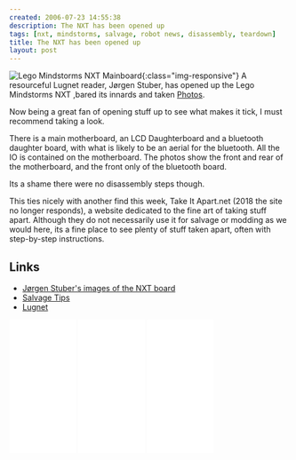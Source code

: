 ```yaml
---
created: 2006-07-23 14:55:38
description: The NXT has been opened up
tags: [nxt, mindstorms, salvage, robot news, disassembly, teardown]
title: The NXT has been opened up
layout: post
---
```

![Lego Mindstorms NXT Mainboard](http://www.jstuber.net/images/nxt-top_small.jpg){:class="img-responsive"}
A resourceful Lugnet reader, Jørgen Stuber, has opened up the Lego Mindstorms NXT ,bared its innards and taken [Photos](http://www.jstuber.net/2006/07/23/some-pictures-of-nxt-production-hardware/).

Now being a great fan of opening stuff up to see what makes it tick, I must recommend taking a look.

There is a main motherboard, an LCD Daughterboard and a bluetooth daughter board, with what is likely to be an aerial for the bluetooth. All the IO is contained on the motherboard. The photos show the front and rear of the motherboard, and the front only of the bluetooth board.

Its a shame there were no disassembly steps though.

This ties nicely with another find this week, Take It Apart.net (2018 the site no longer responds), a website dedicated to the fine art of taking stuff apart. Although they do not necessarily use it for salvage or modding as we would here, its a fine place to see plenty of stuff taken apart, often with step-by-step instructions.

## Links

* [Jørgen Stuber's images of the NXT board](http://www.jstuber.net/2006/07/23/some-pictures-of-nxt-production-hardware/)
* [Salvage Tips](/wiki/salvage_tips.html "Tips on pulling stuff apart to build robots. How, where and what.")
* [Lugnet](/wiki/lugnet.html "Lego Users Group Network")

<iframe style="width:120px;height:240px;" marginwidth="0" marginheight="0" scrolling="no" frameborder="0" src="//ws-eu.amazon-adsystem.com/widgets/q?ServiceVersion=20070822&OneJS=1&Operation=GetAdHtml&MarketPlace=GB&source=ss&ref=as_ss_li_til&ad_type=product_link&tracking_id=orionrobots-21&marketplace=amazon&region=GB&placement=B00BMKLVJ6&asins=B00BMKLVJ6&linkId=790d5f97e58d0e79ecb2fbe1b24a3108&show_border=true&link_opens_in_new_window=true"></iframe>

<iframe style="width:120px;height:240px;" marginwidth="0" marginheight="0" scrolling="no" frameborder="0" src="//ws-eu.amazon-adsystem.com/widgets/q?ServiceVersion=20070822&OneJS=1&Operation=GetAdHtml&MarketPlace=GB&source=ss&ref=as_ss_li_til&ad_type=product_link&tracking_id=orionrobots-21&marketplace=amazon&region=GB&placement=B06X6GN2VQ&asins=B06X6GN2VQ&linkId=30c9cae2e37f39c501ee1fde586c6579&show_border=true&link_opens_in_new_window=true"></iframe>

<iframe style="width:120px;height:240px;" marginwidth="0" marginheight="0" scrolling="no" frameborder="0" src="//ws-eu.amazon-adsystem.com/widgets/q?ServiceVersion=20070822&OneJS=1&Operation=GetAdHtml&MarketPlace=GB&source=ss&ref=as_ss_li_til&ad_type=product_link&tracking_id=orionrobots-21&marketplace=amazon&region=GB&placement=B075FJ767N&asins=B075FJ767N&linkId=d90845f0e292e3bd66ee9a8955f85ce5&show_border=true&link_opens_in_new_window=true"></iframe>
